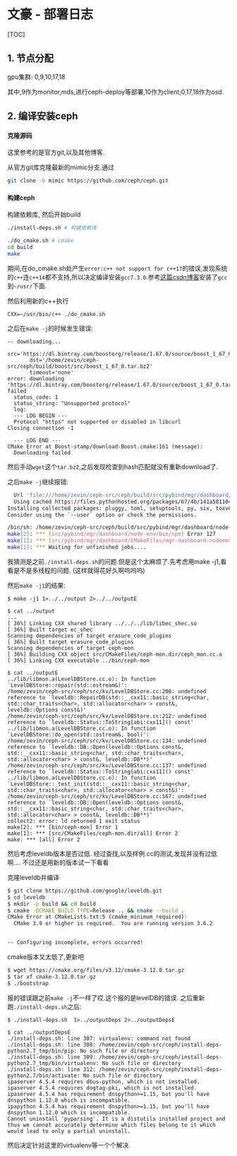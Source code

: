 # 文豪 - 部署日志

[TOC]

## 1. 节点分配

gpu集群: 0,9,10,17,18

其中,9作为monitor,mds,进行ceph-deploy等部署,10作为client;0,17,18作为osd.

## 2. 编译安装ceph

#### 克隆源码

这里参考的是官方git,以及其他博客.

从官方git库克隆最新的mimic分支.通过

``` bash
git clone -b mimic https://github.com/ceph/ceph.git
```

#### 构建ceph

构建依赖库, 然后开始build

``` bash
./install-deps.sh # 构建依赖库

./do_cmake.sh # cmake
cd build
make
```

期间,在do_cmake.sh处产生`error:c++ not support for c++17`的错误,发现系统的`c++`连`c++14`都不支持,所以决定编译安装`gcc7.3.0`.参考[这篇csdn博客](https://blog.csdn.net/zhaojianting/article/details/81095120)安装了`gcc`到`~/usr/`下面.

然后利用新的c++执行
```
CXX=~/usr/bin/c++ ./do_cmake.sh
```
之后在`make -j`的时候发生错误:
```
-- downloading...
       src='https://dl.bintray.com/boostorg/release/1.67.0/source/boost_1_67_0.tar.bz2'
       dst='/home/zevin/ceph-src/ceph/build/boost/src/boost_1_67_0.tar.bz2'
       timeout='none'
error: downloading 'https://dl.bintray.com/boostorg/release/1.67.0/source/boost_1_67_0.tar.bz2' failed
  status_code: 1
  status_string: "Unsupported protocol"
  log:
  --- LOG BEGIN ---
  Protocol "https" not supported or disabled in libcurl
Closing connection -1

  --- LOG END ---
CMake Error at Boost-stamp/download-Boost.cmake:161 (message):
  Downloading failed
```

然后手动`wget`这个`tar.bz2`,之后发现检查到hash匹配就没有重新download了.

之后`make -j`继续报错:

``` bash
  Url 'file:///home/zevin/ceph-src/ceph/build/src/pybind/mgr/dashboard/wheelhouse' is ignored: it is neither a file nor a directory.
  Using cached https://files.pythonhosted.org/packages/67/4b/141a581104b1f6397bfa78ac9d43d8ad29a7ca43ea90a2d863fe3056e86a/six-1.11.0-py2.py3-none-any.whl
Installing collected packages: pluggy, toml, setuptools, py, six, toxvCould not install packages due to an EnvironmentError: [Errno 13] Permission denied: '/usr/lib/python3.4/site-packages/pluggy'
Consider using the `--user` option or check the permissions.

/bin/sh: /home/zevin/ceph-src/ceph/build/src/pybind/mgr/dashboard/node-env/bin/pip: No such file or directory
make[2]: *** [src/pybind/mgr/dashboard/node-env/bin/npm] Error 127
make[1]: *** [src/pybind/mgr/dashboard/CMakeFiles/mgr-dashboard-nodeenv.dir/all] Error 2
make[1]: *** Waiting for unfinished jobs....
```

我猜测是之前`./install-deps.sh`的问题.但是这个太麻烦了.先考虑用make -j1,看看是不是多线程的问题.
(这样就得花好久啊呜呜呜)   

然后`make -j1`的结果:
``` text
$ make -j1 1>../../output 2>../../outputE

$ cat ../output
...
[ 36%] Linking CXX shared library ../../../lib/libec_shec.so
[ 36%] Built target ec_shec
Scanning dependencies of target erasure_code_plugins
[ 36%] Built target erasure_code_plugins
Scanning dependencies of target ceph-mon
[ 36%] Building CXX object src/CMakeFiles/ceph-mon.dir/ceph_mon.cc.o
[ 36%] Linking CXX executable ../bin/ceph-mon

$ cat ../outputE
../lib/libmon.a(LevelDBStore.cc.o): In function `LevelDBStore::repair(std::ostream&)':
/home/zevin/ceph-src/ceph/src/kv/LevelDBStore.cc:208: undefined reference to `leveldb::RepairDB(std::__cxx11::basic_string<char, std::char_traits<char>, std::allocator<char> > const&, leveldb::Options const&)'
/home/zevin/ceph-src/ceph/src/kv/LevelDBStore.cc:212: undefined reference to `leveldb::Status::ToString[abi:cxx11]() const'
../lib/libmon.a(LevelDBStore.cc.o): In function `LevelDBStore::do_open(std::ostream&, bool)':
/home/zevin/ceph-src/ceph/src/kv/LevelDBStore.cc:134: undefined reference to `leveldb::DB::Open(leveldb::Options const&, std::__cxx11::basic_string<char, std::char_traits<char>, std::allocator<char> > const&, leveldb::DB**)'
/home/zevin/ceph-src/ceph/src/kv/LevelDBStore.cc:137: undefined reference to `leveldb::Status::ToString[abi:cxx11]() const'
../lib/libmon.a(LevelDBStore.cc.o): In function `LevelDBStore::_test_init(std::__cxx11::basic_string<char, std::char_traits<char>, std::allocator<char> > const&)':
/home/zevin/ceph-src/ceph/src/kv/LevelDBStore.cc:167: undefined reference to `leveldb::DB::Open(leveldb::Options const&, std::__cxx11::basic_string<char, std::char_traits<char>, std::allocator<char> > const&, leveldb::DB**)'
collect2: error: ld returned 1 exit status
make[2]: *** [bin/ceph-mon] Error 1
make[1]: *** [src/CMakeFiles/ceph-mon.dir/all] Error 2
make: *** [all] Error 2

```

然后考虑leveldb版本是否过低.
经过查找,以及样例.cc的测试,发现并没有过低啊....
不过还是用新的版本试一下看看

克隆leveldb并编译

``` bash
$ git clone https://github.com/google/leveldb.git
$ cd leveldb
$ mkdir -p build && cd build
$ cmake -DCMAKE_BUILD_TYPE=Release .. && cmake --build .
CMake Error at CMakeLists.txt:5 (cmake_minimum_required):
  CMake 3.9 or higher is required.  You are running version 3.6.2


-- Configuring incomplete, errors occurred!

```

cmake版本又太低了,更新吧
``` bash
$ wget https://cmake.org/files/v3.12/cmake-3.12.0.tar.gz
$ tar xf cmake-3.12.0.tar.gz
$ ./bootstrap

```

报的错误跟之前`make -j`不一样了哎.这个报的是levelDB的错误.
之后重新跑`./install-deps.sh`之后:

``` text
$ ./install-deps.sh  1>../outputDeps 2>../outputDepsE

$ cat ../outputDepsE
./install-deps.sh: line 307: virtualenv: command not found
./install-deps.sh: line 308: /home/zevin/ceph-src/ceph/install-deps-python2.7_tmp/bin/pip: No such file or directory
./install-deps.sh: line 309: /home/zevin/ceph-src/ceph/install-deps-python2.7_tmp/bin/virtualenv: No such file or directory
./install-deps.sh: line 312: /home/zevin/ceph-src/ceph/install-deps-python2.7/bin/activate: No such file or directory
ipaserver 4.5.4 requires dbus-python, which is not installed.
ipaserver 4.5.4 requires dogtag-pki, which is not installed.
ipaserver 4.5.4 has requirement dnspython>=1.15, but you'll have dnspython 1.12.0 which is incompatible.
ipapython 4.5.4 has requirement dnspython>=1.15, but you'll have dnspython 1.12.0 which is incompatible.
Cannot uninstall 'pyparsing'. It is a distutils installed project and thus we cannot accurately determine which files belong to it which would lead to only a partial uninstall.

```

然后决定针对这里的virtualenv等一个个解决.
